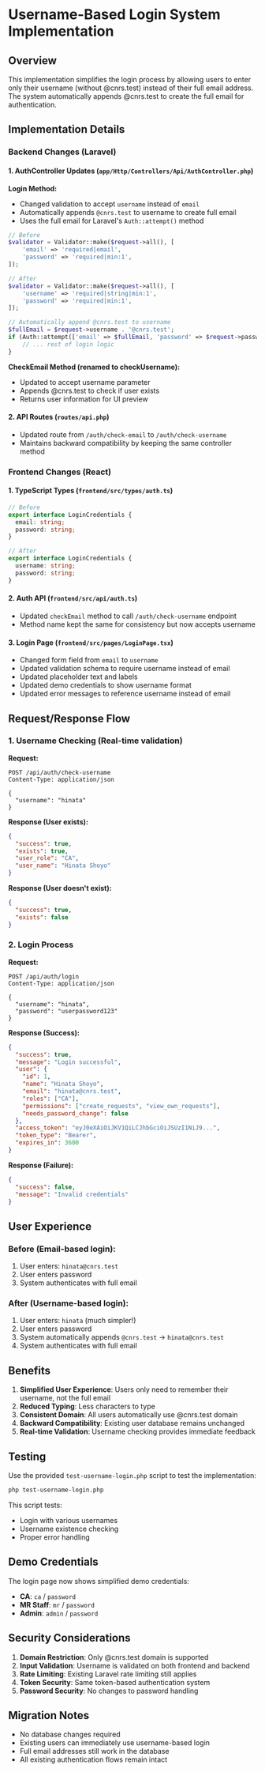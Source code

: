 # Username-Based Login System Implementation

## Overview
This implementation simplifies the login process by allowing users to enter only their username (without @cnrs.test) instead of their full email address. The system automatically appends @cnrs.test to create the full email for authentication.

## Implementation Details

### Backend Changes (Laravel)

#### 1. AuthController Updates (`app/Http/Controllers/Api/AuthController.php`)

**Login Method:**
- Changed validation to accept `username` instead of `email`
- Automatically appends `@cnrs.test` to username to create full email
- Uses the full email for Laravel's `Auth::attempt()` method

```php
// Before
$validator = Validator::make($request->all(), [
    'email' => 'required|email',
    'password' => 'required|min:1',
]);

// After
$validator = Validator::make($request->all(), [
    'username' => 'required|string|min:1',
    'password' => 'required|min:1',
]);

// Automatically append @cnrs.test to username
$fullEmail = $request->username . '@cnrs.test';
if (Auth::attempt(['email' => $fullEmail, 'password' => $request->password])) {
    // ... rest of login logic
}
```

**CheckEmail Method (renamed to checkUsername):**
- Updated to accept username parameter
- Appends @cnrs.test to check if user exists
- Returns user information for UI preview

#### 2. API Routes (`routes/api.php`)
- Updated route from `/auth/check-email` to `/auth/check-username`
- Maintains backward compatibility by keeping the same controller method

### Frontend Changes (React)

#### 1. TypeScript Types (`frontend/src/types/auth.ts`)
```typescript
// Before
export interface LoginCredentials {
  email: string;
  password: string;
}

// After
export interface LoginCredentials {
  username: string;
  password: string;
}
```

#### 2. Auth API (`frontend/src/api/auth.ts`)
- Updated `checkEmail` method to call `/auth/check-username` endpoint
- Method name kept the same for consistency but now accepts username

#### 3. Login Page (`frontend/src/pages/LoginPage.tsx`)
- Changed form field from `email` to `username`
- Updated validation schema to require username instead of email
- Updated placeholder text and labels
- Updated demo credentials to show username format
- Updated error messages to reference username instead of email

## Request/Response Flow

### 1. Username Checking (Real-time validation)

**Request:**
```http
POST /api/auth/check-username
Content-Type: application/json

{
  "username": "hinata"
}
```

**Response (User exists):**
```json
{
  "success": true,
  "exists": true,
  "user_role": "CA",
  "user_name": "Hinata Shoyo"
}
```

**Response (User doesn't exist):**
```json
{
  "success": true,
  "exists": false
}
```

### 2. Login Process

**Request:**
```http
POST /api/auth/login
Content-Type: application/json

{
  "username": "hinata",
  "password": "userpassword123"
}
```

**Response (Success):**
```json
{
  "success": true,
  "message": "Login successful",
  "user": {
    "id": 1,
    "name": "Hinata Shoyo",
    "email": "hinata@cnrs.test",
    "roles": ["CA"],
    "permissions": ["create_requests", "view_own_requests"],
    "needs_password_change": false
  },
  "access_token": "eyJ0eXAiOiJKV1QiLCJhbGciOiJSUzI1NiJ9...",
  "token_type": "Bearer",
  "expires_in": 3600
}
```

**Response (Failure):**
```json
{
  "success": false,
  "message": "Invalid credentials"
}
```

## User Experience

### Before (Email-based login):
1. User enters: `hinata@cnrs.test`
2. User enters password
3. System authenticates with full email

### After (Username-based login):
1. User enters: `hinata` (much simpler!)
2. User enters password
3. System automatically appends `@cnrs.test` → `hinata@cnrs.test`
4. System authenticates with full email

## Benefits

1. **Simplified User Experience**: Users only need to remember their username, not the full email
2. **Reduced Typing**: Less characters to type
3. **Consistent Domain**: All users automatically use @cnrs.test domain
4. **Backward Compatibility**: Existing user database remains unchanged
5. **Real-time Validation**: Username checking provides immediate feedback

## Testing

Use the provided `test-username-login.php` script to test the implementation:

```bash
php test-username-login.php
```

This script tests:
- Login with various usernames
- Username existence checking
- Proper error handling

## Demo Credentials

The login page now shows simplified demo credentials:

- **CA**: `ca` / `password`
- **MR Staff**: `mr` / `password`  
- **Admin**: `admin` / `password`

## Security Considerations

1. **Domain Restriction**: Only @cnrs.test domain is supported
2. **Input Validation**: Username is validated on both frontend and backend
3. **Rate Limiting**: Existing Laravel rate limiting still applies
4. **Token Security**: Same token-based authentication system
5. **Password Security**: No changes to password handling

## Migration Notes

- No database changes required
- Existing users can immediately use username-based login
- Full email addresses still work in the database
- All existing authentication flows remain intact
